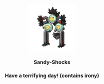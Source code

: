 <p align="center">
    <img src="https://raw.githubusercontent.com/PokeAPI/sprites/master/sprites/pokemon/989.png" width="150" height="150">
</p>
<h3 align="center"> <b>Sandy-Shocks</b></h3>
<h3 align="center">Have a terrifying day! (contains irony)</h3>
